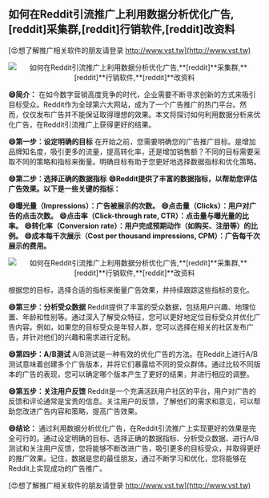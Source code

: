 ## **如何在Reddit引流推广上利用数据分析优化广告,**[reddit]**采集群,**[reddit]**行销软件,**[reddit]**改资料**

[😍想了解推广相关软件的朋友请登录 http://www.vst.tw](http://www.vst.tw)

 <center><img src="https://vst.tw/MP4/tuiguang/png/4.png" alt="如何在Reddit引流推广上利用数据分析优化广告,**[reddit]**采集群,**[reddit]**行销软件,**[reddit]**改资料"></center>

**😄简介：**
在如今数字营销高度竞争的时代，企业需要不断寻求创新的方式来吸引目标受众。Reddit作为全球第六大网站，成为了一个广告推广的热门平台。然而，仅仅发布广告并不能保证取得理想的效果。本文将探讨如何利用数据分析来优化广告，在Reddit引流推广上获得更好的结果。

**😄第一步：设定明确的目标**
在开始之前，您需要明确您的广告推广目标。是增加品牌知名度，吸引更多的流量，提高转化率，还是增加销售额？不同的目标需要采取不同的策略和指标来衡量。明确目标有助于您更好地选择数据指标和优化策略。

**😄第二步：选择正确的数据指标**
**😄Reddit提供了丰富的数据指标，以帮助您评估广告效果。以下是一些关键的指标：**

**😄曝光量（Impressions）：广告被展示的次数。**
**😄点击量（Clicks）：用户对广告的点击次数。**
**😄点击率（Click-through rate, CTR）：点击量与曝光量的比率。**
**😄转化率（Conversion rate）：用户完成预期动作（如购买、注册等）的比例。**
**😄成本每千次展示（Cost per thousand impressions, CPM）：广告每千次展示的费用。**

 <center><img src="https://vst.tw/MP4/tuiguang/png/5.png" alt="如何在Reddit引流推广上利用数据分析优化广告,**[reddit]**采集群,**[reddit]**行销软件,**[reddit]**改资料"></center>

根据您的目标，选择合适的指标来衡量广告效果，并持续跟踪这些指标的变化。

**😄第三步：分析受众数据**
Reddit提供了丰富的受众数据，包括用户兴趣、地理位置、年龄和性别等。通过深入了解受众特征，您可以更好地定位目标受众并优化广告内容。例如，如果您的目标受众是年轻人群，您可以选择在相关的社区发布广告，并针对他们的兴趣和需求进行定制。

**😄第四步：A/B测试**
A/B测试是一种有效的优化广告的方法。在Reddit上进行A/B测试意味着创建多个广告版本，并将它们暴露给不同的受众群体。通过比较不同版本的广告的表现，您可以确定哪个版本产生了更好的结果，并进行相应的调整。

**😄第五步：关注用户反馈**
Reddit是一个充满活跃用户社区的平台，用户对广告的反馈和评论通常是宝贵的信息。关注用户的反馈，了解他们的需求和意见，可以帮助您改进广告内容和策略，提高广告效果。

**😄结论：**
通过利用数据分析优化广告，在Reddit引流推广上实现更好的效果是完全可行的。通过设定明确的目标、选择正确的数据指标、分析受众数据、进行A/B测试和关注用户反馈，您将能够不断改进广告，吸引更多的目标受众，并取得更好的推广效果。记住，数据是您的最佳朋友，通过不断学习和优化，您将能够在Reddit上实现成功的广告推广。

[😍想了解推广相关软件的朋友请登录 http://www.vst.tw](http://www.vst.tw)



